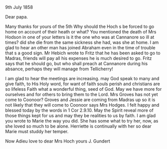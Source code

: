  9th July 1858

Dear papa.

Many thanks for yours of the 5th Why should the Hoch s be forced to go home on account of their heath or what? You mentioned the death of Mrs Hodson in one of your letters is it the one who was at Cannanore so ill at times? did she die from the same sickness she had, was she at home. I am glad to hear an other man has joined Abraham even in the time of trouble that s a good sign. Mr Hebich wrote to Fritz that he has been asked to go to Madras, friends will pay all his expenses he is much desired to go. Fritz says that he should go, but who shall preach at Cannanore during his absance, perhaps they will manage from Tellicherry!

I am glad to hear the meetings are increasing. may God speak to many and give faith, to His Holy word, for want of faith souls perish and christians are so lifeless Faith what a wonderful thing, seed of God. May we have more for ourselves and for others to bring them to the Lord. 
Mrs Groves has not yet come to Coonoor? Groves and Jessie are coming from Madras up so it is not likely that they will come to Coonoor says Mrs Hodges. I felt happy and blessed today by the words in 1 Cor 2.9.10. May the Spirit reveal more of those things kept for us and may they be realities to us by faith. I am glad you wrote to Marie the way you did. She has some what to try her, now, as she loved so much to be alone. Herriette is continually with her so dear Marie must studdy her temper.

Now Adieu love to dear Mrs Hoch
 yours J. Gundert

